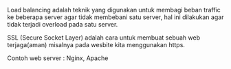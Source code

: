 Load balancing adalah teknik yang digunakan untuk membagi beban traffic
ke beberapa server agar tidak membebani satu server, hal ini dilakukan
agar tidak terjadi overload pada satu server.

SSL (Secure Socket Layer) adalah cara untuk membuat sebuah web terjaga(aman)
misalnya pada wesbite kita menggunakan https.

Contoh web server : Nginx, Apache
